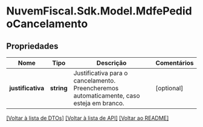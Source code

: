 # NuvemFiscal.Sdk.Model.MdfePedidoCancelamento

## Propriedades

Nome | Tipo | Descrição | Comentários
------------ | ------------- | ------------- | -------------
**justificativa** | **string** | Justificativa para o cancelamento. Preencheremos automaticamente, caso esteja em branco. | [optional] 

[[Voltar à lista de DTOs]](../README.md#documentation-for-models) [[Voltar à lista de API]](../README.md#documentation-for-api-endpoints) [[Voltar ao README]](../README.md)

